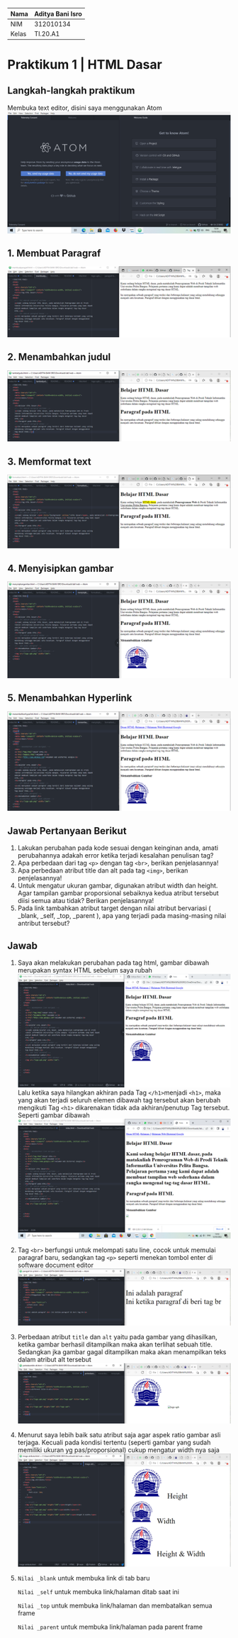 | Nama      | Aditya Bani Isro |
| ----------- | ----------- |
| NIM     | 312010134       |
| Kelas   | TI.20.A1        |

# Praktikum 1 | HTML Dasar

## Langkah-langkah praktikum
Membuka text editor, disini saya menggunakan Atom
![img01!](img/fotoatom.PNG)

## 1. Membuat Paragraf
![img02!](img/membuatparagraf.PNG)

## 2. Menambahkan judul
![img03!](img/tambahjudul.PNG)

## 3. Memformat text
![img04!](img/formattext.PNG)

## 4. Menyisipkan gambar
![img05!](img/menyisipkangambar.PNG)

## 5. Menambahkan Hyperlink
![img06!](img/menambahkanhyperlink.PNG)

## Jawab Pertanyaan Berikut
1. Lakukan perubahan pada kode sesuai dengan keinginan anda, amati perubahannya adakah
error ketika terjadi kesalahan penulisan tag?
2. Apa perbedaan dari tag `<p>` dengan tag `<br>`, berikan penjelasannya!
3. Apa perbedaan atribut title dan alt pada tag `<img>`, berikan penjelasannya!
4. Untuk mengatur ukuran gambar, digunakan atribut width dan height. Agar tampilan gambar
proporsional sebaiknya kedua atribut tersebut diisi semua atau tidak? Berikan penjelasannya!
5. Pada link tambahkan atribut target dengan nilai atribut bervariasi ( _blank, _self, _top,
_parent ), apa yang terjadi pada masing-masing nilai antribut tersebut?

## Jawab
1. Saya akan melakukan perubahan pada tag html, gambar dibawah merupakan syntax HTML sebelum saya rubah
![img1!](img/1.PNG)
Lalu ketika saya hilangkan akhiran pada Tag `</h1>`menjadi `<h1>`, maka yang akan terjadi seluruh elemen dibawah tag tersebut akan berubah mengikuti Tag `<h1>` dikarenakan tidak ada akhiran/penutup Tag tersebut.
Seperti gambar dibawah
![img2!](img/2.PNG)

2. Tag `<br>` berfungsi untuk melompati satu line, cocok untuk memulai paragraf baru, sedangkan tag `<p>` seperti menekan tombol enter di software document editor
![img3!](img/paragraf-br-p.PNG)

3. Perbedaan atribut `title` dan `alt` yaitu pada gambar yang dihasilkan, ketika gambar berhasil ditampilkan maka akan terlihat sebuah title. Sedangkan jka gambar gagal ditampilkan maka akan menampilkan teks dalam atribut alt tersebut
![img4!](img/alt-title.PNG)

4. Menurut saya lebih baik satu atribut saja agar aspek ratio gambar asli terjaga. Kecuali pada kondisi tertentu (seperti gambar yang sudah memiliki ukuran yg pas/proporsional) cukup mengatur width nya saja
![img5!](img/image-atribute.PNG)

5. `Nilai _blank` untuk membuka link di tab baru

	`Nilai _self` untuk membuka link/halaman ditab saat ini

	`Nilai _top` untuk membuka link/halaman dan membatalkan semua frame

	`Nilai _parent` untuk membuka link/halaman pada parent frame
